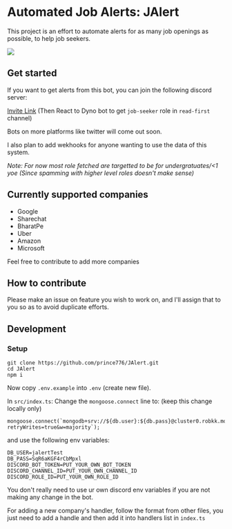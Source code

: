 # Automated Job Alerts: JAlert

This project is an effort to automate alerts for as many job openings as possible, to help job seekers.

![](https://media.discordapp.net/attachments/912603519054401539/983092035886129182/unknown.png)

## Get started

If you want to get alerts from this bot, you can join the following discord server:

[Invite Link](https://discord.gg/wDSm86keTU) (Then React to Dyno bot to get `job-seeker` role in `read-first` channel)

Bots on more platforms like twitter will come out soon.

I also plan to add wekhooks for anyone wanting to use the data of this system.

_Note: For now most role fetched are targetted to be for undergratuates/<1 yoe (Since spamming with higher level roles doesn't make sense)_

## Currently supported companies

- Google
- Sharechat
- BharatPe
- Uber
- Amazon
- Microsoft

Feel free to contribute to add more companies

## How to contribute

Please make an issue on feature you wish to work on, and I'll assign that to you so as to avoid duplicate efforts.

## Development

### Setup

```
git clone https://github.com/prince776/JAlert.git
cd JAlert
npm i
```

Now copy `.env.example` into `.env` (create new file).

In `src/index.ts`: Change the `mongoose.connect` line to: (keep this change locally only)

```
mongoose.connect(`mongodb+srv://${db.user}:${db.pass}@cluster0.robkk.mongodb.net/test?retryWrites=true&w=majority`);
```

and use the following env variables:

```
DB_USER=jalertTest
DB_PASS=SqR6aKGF4rCbMpxl
DISCORD_BOT_TOKEN=PUT_YOUR_OWN_BOT_TOKEN
DISCORD_CHANNEL_ID=PUT_YOUR_OWN_CHANNEL_ID
DISCORD_ROLE_ID=PUT_YOUR_OWN_ROLE_ID
```

You don't really need to use ur own discord env variables if you are not making any change in the bot.

For adding a new company's handler, follow the format from other files, you just need to add a handle and then add it into handlers list in `index.ts`
